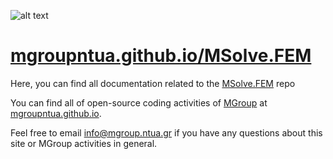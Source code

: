 ![alt text](http://mgroup.ntua.gr/wp-content/uploads/2018/05/MGroup52.png "MGroup")

[mgroupntua.github.io/MSolve.FEM](https://mgroupntua.github.io/MSolve.FEM)
===================

Here, you can find all documentation related to the [MSolve.FEM](https://github.com/mgroupntua/MSolve.FEM) repo

You can find all of open-source coding activities of [MGroup](http://mgroup.ntua.gr) at [mgroupntua.github.io](https://mgroupntua.github.io).

Feel free to email [info@mgroup.ntua.gr](mailto:info@mgroup.ntua.gr) if you have any questions about this site or MGroup
activities in general.
